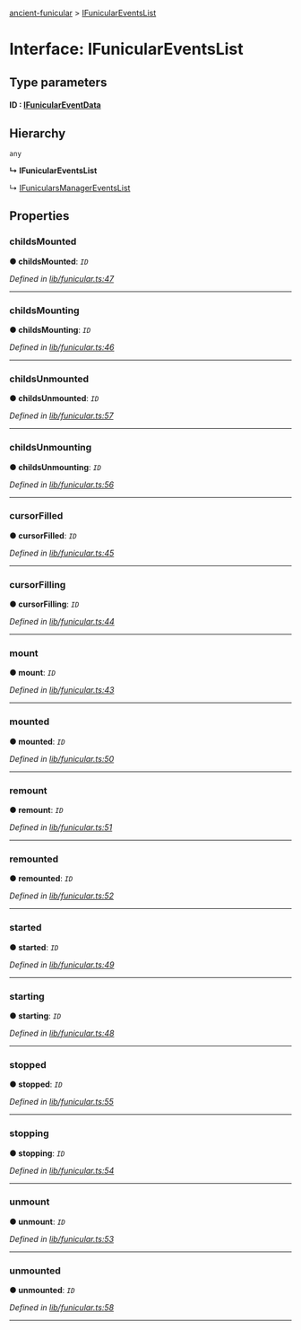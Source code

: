 [ancient-funicular](../README.md) > [IFunicularEventsList](../interfaces/ifuniculareventslist.md)



# Interface: IFunicularEventsList

## Type parameters
#### ID :  [IFunicularEventData](ifuniculareventdata.md)
## Hierarchy


 `any`

**↳ IFunicularEventsList**

↳  [IFunicularsManagerEventsList](ifunicularsmanagereventslist.md)











## Properties
<a id="childsmounted"></a>

###  childsMounted

**●  childsMounted**:  *`ID`* 

*Defined in [lib/funicular.ts:47](https://github.com/AncientSouls/Funicular/blob/9099b0f/src/lib/funicular.ts#L47)*





___

<a id="childsmounting"></a>

###  childsMounting

**●  childsMounting**:  *`ID`* 

*Defined in [lib/funicular.ts:46](https://github.com/AncientSouls/Funicular/blob/9099b0f/src/lib/funicular.ts#L46)*





___

<a id="childsunmounted"></a>

###  childsUnmounted

**●  childsUnmounted**:  *`ID`* 

*Defined in [lib/funicular.ts:57](https://github.com/AncientSouls/Funicular/blob/9099b0f/src/lib/funicular.ts#L57)*





___

<a id="childsunmounting"></a>

###  childsUnmounting

**●  childsUnmounting**:  *`ID`* 

*Defined in [lib/funicular.ts:56](https://github.com/AncientSouls/Funicular/blob/9099b0f/src/lib/funicular.ts#L56)*





___

<a id="cursorfilled"></a>

###  cursorFilled

**●  cursorFilled**:  *`ID`* 

*Defined in [lib/funicular.ts:45](https://github.com/AncientSouls/Funicular/blob/9099b0f/src/lib/funicular.ts#L45)*





___

<a id="cursorfilling"></a>

###  cursorFilling

**●  cursorFilling**:  *`ID`* 

*Defined in [lib/funicular.ts:44](https://github.com/AncientSouls/Funicular/blob/9099b0f/src/lib/funicular.ts#L44)*





___

<a id="mount"></a>

###  mount

**●  mount**:  *`ID`* 

*Defined in [lib/funicular.ts:43](https://github.com/AncientSouls/Funicular/blob/9099b0f/src/lib/funicular.ts#L43)*





___

<a id="mounted"></a>

###  mounted

**●  mounted**:  *`ID`* 

*Defined in [lib/funicular.ts:50](https://github.com/AncientSouls/Funicular/blob/9099b0f/src/lib/funicular.ts#L50)*





___

<a id="remount"></a>

###  remount

**●  remount**:  *`ID`* 

*Defined in [lib/funicular.ts:51](https://github.com/AncientSouls/Funicular/blob/9099b0f/src/lib/funicular.ts#L51)*





___

<a id="remounted"></a>

###  remounted

**●  remounted**:  *`ID`* 

*Defined in [lib/funicular.ts:52](https://github.com/AncientSouls/Funicular/blob/9099b0f/src/lib/funicular.ts#L52)*





___

<a id="started"></a>

###  started

**●  started**:  *`ID`* 

*Defined in [lib/funicular.ts:49](https://github.com/AncientSouls/Funicular/blob/9099b0f/src/lib/funicular.ts#L49)*





___

<a id="starting"></a>

###  starting

**●  starting**:  *`ID`* 

*Defined in [lib/funicular.ts:48](https://github.com/AncientSouls/Funicular/blob/9099b0f/src/lib/funicular.ts#L48)*





___

<a id="stopped"></a>

###  stopped

**●  stopped**:  *`ID`* 

*Defined in [lib/funicular.ts:55](https://github.com/AncientSouls/Funicular/blob/9099b0f/src/lib/funicular.ts#L55)*





___

<a id="stopping"></a>

###  stopping

**●  stopping**:  *`ID`* 

*Defined in [lib/funicular.ts:54](https://github.com/AncientSouls/Funicular/blob/9099b0f/src/lib/funicular.ts#L54)*





___

<a id="unmount"></a>

###  unmount

**●  unmount**:  *`ID`* 

*Defined in [lib/funicular.ts:53](https://github.com/AncientSouls/Funicular/blob/9099b0f/src/lib/funicular.ts#L53)*





___

<a id="unmounted"></a>

###  unmounted

**●  unmounted**:  *`ID`* 

*Defined in [lib/funicular.ts:58](https://github.com/AncientSouls/Funicular/blob/9099b0f/src/lib/funicular.ts#L58)*





___



